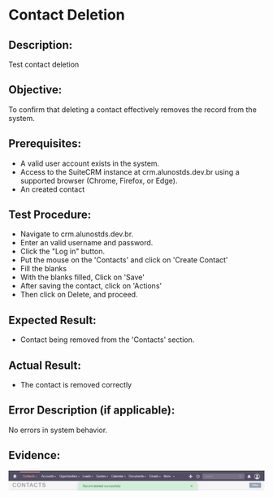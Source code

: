 # Contact Deletion
## Description: 
Test contact deletion

## Objective:
To confirm that deleting a contact effectively removes the record from the system.

## Prerequisites:
* A valid user account exists in the system.
* Access to the SuiteCRM instance at crm.alunostds.dev.br using a supported browser (Chrome, Firefox, or Edge).
* An created contact

## Test Procedure:
* Navigate to crm.alunostds.dev.br.
* Enter an valid username and password.
* Click the "Log in" button.
* Put the mouse on the 'Contacts' and click on 'Create Contact'
* Fill the blanks
* With the blanks filled, Click on 'Save'
* After saving the contact, click on 'Actions'
* Then click on Delete, and proceed.

## Expected Result:
* Contact being removed from the 'Contacts' section.

## Actual Result:
* The contact is removed correctly 

## Error Description (if applicable):
No errors in system behavior.

## Evidence:

![sucessful Test Case](/images/testCase5/sucessfulTestCase.png)